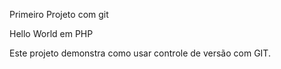 Primeiro Projeto com git

Hello World em PHP

Este projeto demonstra como usar controle de versão com GIT.
